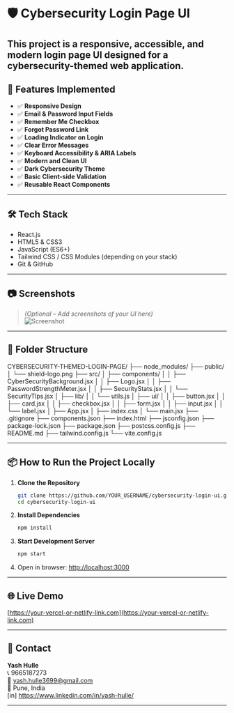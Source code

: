 # 🛡️ Cybersecurity Login Page UI

This project is a responsive, accessible, and modern login page UI designed for a cybersecurity-themed web application.
---

## 🚀 Features Implemented

- ✅ **Responsive Design**
- ✅ **Email & Password Input Fields**
- ✅ **Remember Me Checkbox**
- ✅ **Forgot Password Link**
- ✅ **Loading Indicator on Login**
- ✅ **Clear Error Messages**
- ✅ **Keyboard Accessibility & ARIA Labels**
- ✅ **Modern and Clean UI**
- ✅ **Dark Cybersecurity Theme**
- ✅ **Basic Client-side Validation**
- ✅ **Reusable React Components**

---

## 🛠️ Tech Stack

- React.js
- HTML5 & CSS3
- JavaScript (ES6+)
- Tailwind CSS / CSS Modules (depending on your stack)
- Git & GitHub

---

## 📷 Screenshots

> *(Optional – Add screenshots of your UI here)*  
![Screenshot](./screenshot.png)

---

## 📁 Folder Structure

CYBERSECURITY-THEMED-LOGIN-PAGE/
├── node_modules/
├── public/
│   └── shield-logo.png
├── src/
│   ├── components/
│   │   ├── CyberSecurityBackground.jsx
│   │   ├── Logo.jsx
│   │   ├── PasswordStrengthMeter.jsx
│   │   ├── SecurityStats.jsx
│   │   └── SecurityTlps.jsx
│   ├── lib/
│   │   └── utils.js
│   ├── ui/
│   │   ├── button.jsx
│   │   ├── card.jsx
│   │   ├── checkbox.jsx
│   │   ├── form.jsx
│   │   ├── input.jsx
│   │   └── label.jsx
│   ├── App.jsx
│   ├── index.css
│   └── main.jsx
├── .gitignore
├── components.json
├── index.html
├── jsconfig.json
├── package-lock.json
├── package.json
├── postcss.config.js
├── README.md
├── tailwind.config.js
└── vite.config.js



---

## 📦 How to Run the Project Locally

1. **Clone the Repository**

    ```bash
    git clone https://github.com/YOUR_USERNAME/cybersecurity-login-ui.git
    cd cybersecurity-login-ui
    ```

2. **Install Dependencies**

    ```bash
    npm install
    ```

3. **Start Development Server**

    ```bash
    npm start
    ```

4. Open in browser: [http://localhost:3000](http://localhost:3000)

---

## 🌐 Live Demo

[https://your-vercel-or-netlify-link.com](https://your-vercel-or-netlify-link.com)
<!-- Add actual deployed URL if available -->

---

## 📧 Contact

**Yash Hulle**  
📞 9665187273  
📧 yash.hulle3699@gmail.com  
📍 Pune, India  
[in] https://www.linkedin.com/in/yash-hulle/

---